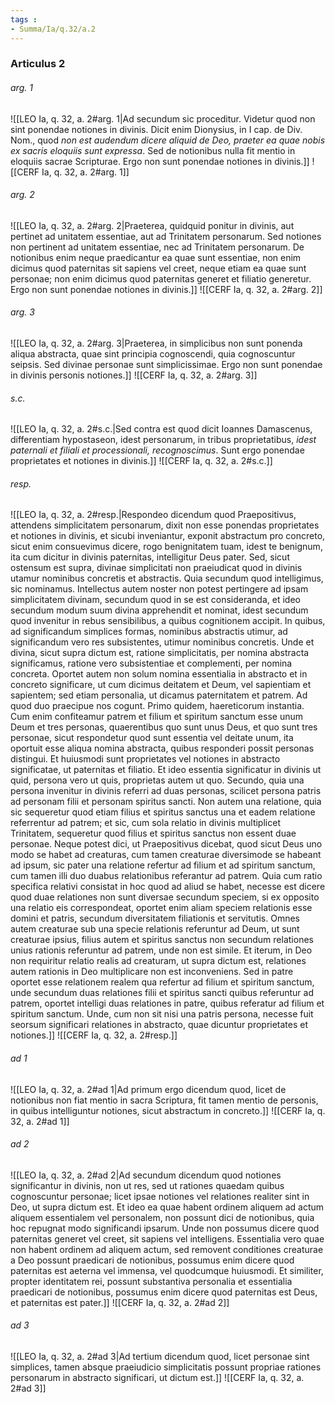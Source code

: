 ```yaml
---
tags : 
- Summa/Ia/q.32/a.2
---
```


### Articulus 2

###### arg. 1
![[LEO Ia, q. 32, a. 2#arg. 1|Ad secundum sic proceditur. Videtur quod non sint ponendae notiones in divinis. Dicit enim Dionysius, in I cap. de Div. Nom., quod *non est audendum dicere aliquid de Deo, praeter ea quae nobis ex sacris eloquiis sunt expressa*. Sed de notionibus nulla fit mentio in eloquiis sacrae Scripturae. Ergo non sunt ponendae notiones in divinis.]]
![[CERF Ia, q. 32, a. 2#arg. 1]]

###### arg. 2
![[LEO Ia, q. 32, a. 2#arg. 2|Praeterea, quidquid ponitur in divinis, aut pertinet ad unitatem essentiae, aut ad Trinitatem personarum. Sed notiones non pertinent ad unitatem essentiae, nec ad Trinitatem personarum. De notionibus enim neque praedicantur ea quae sunt essentiae, non enim dicimus quod paternitas sit sapiens vel creet, neque etiam ea quae sunt personae; non enim dicimus quod paternitas generet et filiatio generetur. Ergo non sunt ponendae notiones in divinis.]]
![[CERF Ia, q. 32, a. 2#arg. 2]]

###### arg. 3
![[LEO Ia, q. 32, a. 2#arg. 3|Praeterea, in simplicibus non sunt ponenda aliqua abstracta, quae sint principia cognoscendi, quia cognoscuntur seipsis. Sed divinae personae sunt simplicissimae. Ergo non sunt ponendae in divinis personis notiones.]]
![[CERF Ia, q. 32, a. 2#arg. 3]]

###### s.c.
![[LEO Ia, q. 32, a. 2#s.c.|Sed contra est quod dicit Ioannes Damascenus, differentiam hypostaseon, idest personarum, in tribus proprietatibus, *idest paternali et filiali et processionali, recognoscimus*. Sunt ergo ponendae proprietates et notiones in divinis.]]
![[CERF Ia, q. 32, a. 2#s.c.]]

###### resp.
![[LEO Ia, q. 32, a. 2#resp.|Respondeo dicendum quod Praepositivus, attendens simplicitatem personarum, dixit non esse ponendas proprietates et notiones in divinis, et sicubi inveniantur, exponit abstractum pro concreto, sicut enim consuevimus dicere, rogo benignitatem tuam, idest te benignum, ita cum dicitur in divinis paternitas, intelligitur Deus pater. Sed, sicut ostensum est supra, divinae simplicitati non praeiudicat quod in divinis utamur nominibus concretis et abstractis. Quia secundum quod intelligimus, sic nominamus. Intellectus autem noster non potest pertingere ad ipsam simplicitatem divinam, secundum quod in se est consideranda, et ideo secundum modum suum divina apprehendit et nominat, idest secundum quod invenitur in rebus sensibilibus, a quibus cognitionem accipit. In quibus, ad significandum simplices formas, nominibus abstractis utimur, ad significandum vero res subsistentes, utimur nominibus concretis. Unde et divina, sicut supra dictum est, ratione simplicitatis, per nomina abstracta significamus, ratione vero subsistentiae et complementi, per nomina concreta. Oportet autem non solum nomina essentialia in abstracto et in concreto significare, ut cum dicimus deitatem et Deum, vel sapientiam et sapientem; sed etiam personalia, ut dicamus paternitatem et patrem. Ad quod duo praecipue nos cogunt. Primo quidem, haereticorum instantia. Cum enim confiteamur patrem et filium et spiritum sanctum esse unum Deum et tres personas, quaerentibus quo sunt unus Deus, et quo sunt tres personae, sicut respondetur quod sunt essentia vel deitate unum, ita oportuit esse aliqua nomina abstracta, quibus responderi possit personas distingui. Et huiusmodi sunt proprietates vel notiones in abstracto significatae, ut paternitas et filiatio. Et ideo essentia significatur in divinis ut quid, persona vero ut quis, proprietas autem ut quo. Secundo, quia una persona invenitur in divinis referri ad duas personas, scilicet persona patris ad personam filii et personam spiritus sancti. Non autem una relatione, quia sic sequeretur quod etiam filius et spiritus sanctus una et eadem relatione referrentur ad patrem; et sic, cum sola relatio in divinis multiplicet Trinitatem, sequeretur quod filius et spiritus sanctus non essent duae personae. Neque potest dici, ut Praepositivus dicebat, quod sicut Deus uno modo se habet ad creaturas, cum tamen creaturae diversimode se habeant ad ipsum, sic pater una relatione refertur ad filium et ad spiritum sanctum, cum tamen illi duo duabus relationibus referantur ad patrem. Quia cum ratio specifica relativi consistat in hoc quod ad aliud se habet, necesse est dicere quod duae relationes non sunt diversae secundum speciem, si ex opposito una relatio eis correspondeat, oportet enim aliam speciem relationis esse domini et patris, secundum diversitatem filiationis et servitutis. Omnes autem creaturae sub una specie relationis referuntur ad Deum, ut sunt creaturae ipsius, filius autem et spiritus sanctus non secundum relationes unius rationis referuntur ad patrem, unde non est simile. Et iterum, in Deo non requiritur relatio realis ad creaturam, ut supra dictum est, relationes autem rationis in Deo multiplicare non est inconveniens. Sed in patre oportet esse relationem realem qua refertur ad filium et spiritum sanctum, unde secundum duas relationes filii et spiritus sancti quibus referuntur ad patrem, oportet intelligi duas relationes in patre, quibus referatur ad filium et spiritum sanctum. Unde, cum non sit nisi una patris persona, necesse fuit seorsum significari relationes in abstracto, quae dicuntur proprietates et notiones.]]
![[CERF Ia, q. 32, a. 2#resp.]]

###### ad 1
![[LEO Ia, q. 32, a. 2#ad 1|Ad primum ergo dicendum quod, licet de notionibus non fiat mentio in sacra Scriptura, fit tamen mentio de personis, in quibus intelliguntur notiones, sicut abstractum in concreto.]]
![[CERF Ia, q. 32, a. 2#ad 1]]

###### ad 2
![[LEO Ia, q. 32, a. 2#ad 2|Ad secundum dicendum quod notiones significantur in divinis, non ut res, sed ut rationes quaedam quibus cognoscuntur personae; licet ipsae notiones vel relationes realiter sint in Deo, ut supra dictum est. Et ideo ea quae habent ordinem aliquem ad actum aliquem essentialem vel personalem, non possunt dici de notionibus, quia hoc repugnat modo significandi ipsarum. Unde non possumus dicere quod paternitas generet vel creet, sit sapiens vel intelligens. Essentialia vero quae non habent ordinem ad aliquem actum, sed removent conditiones creaturae a Deo possunt praedicari de notionibus, possumus enim dicere quod paternitas est aeterna vel immensa, vel quodcumque huiusmodi. Et similiter, propter identitatem rei, possunt substantiva personalia et essentialia praedicari de notionibus, possumus enim dicere quod paternitas est Deus, et paternitas est pater.]]
![[CERF Ia, q. 32, a. 2#ad 2]]

###### ad 3
![[LEO Ia, q. 32, a. 2#ad 3|Ad tertium dicendum quod, licet personae sint simplices, tamen absque praeiudicio simplicitatis possunt propriae rationes personarum in abstracto significari, ut dictum est.]]
![[CERF Ia, q. 32, a. 2#ad 3]]

